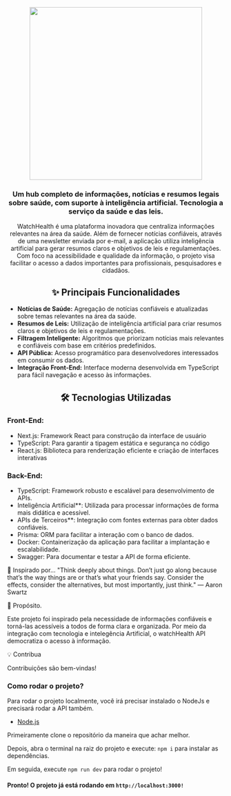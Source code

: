 

<div align="center">
 <img src="https://github.com/Watchtower-org/WatchHealth-api/blob/main/logo.jpg?raw=true" width="400px"/>
</div>

<h3 align="center">Um hub completo de informações, notícias e resumos legais sobre saúde, com suporte à inteligência artificial. Tecnologia a serviço da saúde e das leis.</h3>

<p align="center">
WatchHealth é uma plataforma inovadora que centraliza informações relevantes na área da saúde. Além de fornecer notícias confiáveis, através de uma newsletter enviada por e-mail, a aplicação utiliza inteligência artificial para gerar resumos claros e objetivos de leis e regulamentações. Com foco na acessibilidade e qualidade da informação, o projeto visa facilitar o acesso a dados importantes para profissionais, pesquisadores e cidadãos.

</p>

<h2 align="center">✨ Principais Funcionalidades</h2>

<ul>
  <li><strong>Notícias de Saúde:</strong> Agregação de notícias confiáveis e atualizadas sobre temas relevantes na área da saúde.</li>
  <li><strong>Resumos de Leis:</strong> Utilização de inteligência artificial para criar resumos claros e objetivos de leis e regulamentações.</li>
  <li><strong>Filtragem Inteligente:</strong> Algoritmos que priorizam notícias mais relevantes e confiáveis com base em critérios predefinidos.</li>
  <li><strong>API Pública:</strong> Acesso programático para desenvolvedores interessados em consumir os dados.</li>
  <li><strong>Integração Front-End:</strong> Interface moderna desenvolvida em TypeScript para fácil navegação e acesso às informações.</li>
</ul>

<h2 align="center" id="tecnologias">🛠 Tecnologias Utilizadas</h2>


<h3><strong> Front-End: </strong></h3>

- Next.js: Framework React para construção da interface de usuário
- TypeScript: Para garantir a tipagem estática e segurança no código
- React.js: Biblioteca para renderização eficiente e criação de interfaces interativas

<h3><strong> Back-End: </strong></h3>

- TypeScript: Framework robusto e escalável para desenvolvimento de APIs.
- Inteligência Artificial**: Utilizada para processar informações de forma mais didática e acessível.
- APIs de Terceiros**: Integração com fontes externas para obter dados confiáveis.
- Prisma: ORM para facilitar a interação com o banco de dados.
- Docker: Containerização da aplicação para facilitar a implantação e escalabilidade.
- Swagger: Para documentar e testar a API de forma eficiente.



🌟 Inspirado por...
"Think deeply about things. Don’t just go along because that’s the way things are or that’s what your friends say. Consider the effects, consider the alternatives, but most importantly, just think."
— Aaron Swartz

🌟 Propósito.

Este projeto foi inspirado pela necessidade de informações confiáveis e torná-las acessíveis a todos de forma clara e organizada. Por meio da integração com tecnologia e intelegência Artificial, o watchHealth API democratiza o acesso à informação.

💡 Contribua

Contribuições são bem-vindas!

<h3><strong> Como rodar o projeto? </strong></h3>

Para rodar o projeto localmente, você irá precisar instalado o NodeJs e precisará rodar a API também.

- [Node.js](https://nodejs.org/pt)

Primeiramente clone o repositório da maneira que achar melhor.

Depois, abra o terminal na raiz do projeto e execute: `npm i` para instalar as dependências.

Em seguida, execute `npm run dev` para rodar o projeto!

#### Pronto! O projeto já está rodando em `http://localhost:3000!`
